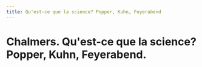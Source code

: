 ```yaml
---
title: Qu'est-ce que la science? Popper, Kuhn, Feyerabend
---
```


# Chalmers. Qu'est-ce que la science? Popper, Kuhn, Feyerabend.